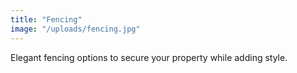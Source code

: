 ```yaml
---
title: "Fencing"
image: "/uploads/fencing.jpg"
---
```


Elegant fencing options to secure your property while adding style.
